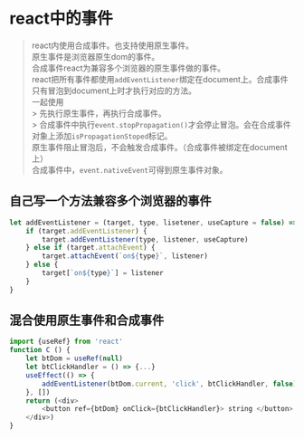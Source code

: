 # react中的事件
> react内使用合成事件。也支持使用原生事件。  
> 原生事件是浏览器原生dom的事件。  
> 合成事件react为兼容多个浏览器的原生事件做的事件。  
> react把所有事件都使用`addEventListener`绑定在document上。合成事件只有冒泡到document上时才执行对应的方法。  
> 一起使用  
    > 先执行原生事件，再执行合成事件。  
    > 合成事件中执行`event.stopPropagation()`才会停止冒泡。会在合成事件对象上添加`isPropagationStoped`标记。  
    原生事件阻止冒泡后，不会触发合成事件。（合成事件被绑定在document上）  
    合成事件中，`event.nativeEvent`可得到原生事件对象。  

## 自己写一个方法兼容多个浏览器的事件
```js
let addEventListener = (target, type, lisetener, useCapture = false) => {
    if (target.addEventListener) {
        target.addEventListener(type, listener, useCapture)
    } else if (target.attachEvent) {
        target.attachEvent(`on${type}`, listener)
    } else {
        target[`on${type}`] = listener
    }
}
```

## 混合使用原生事件和合成事件
```js
import {useRef} from 'react'
function C () {
    let btDom = useRef(null)
    let btClickHandler = () => {...}
    useEffect(() => {
        addEventListener(btDom.current, 'click', btClickHandler, false)
    }, [])
    return (<div>
        <button ref={btDom} onClick={btClickHandler}> string </button>
    </div>)
}
```

